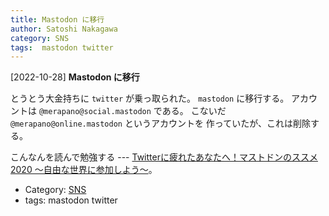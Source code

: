 ```yaml
---
title: Mastodon に移行
author: Satoshi Nakagawa
category: SNS
tags:  mastodon twitter
---
```


[2022-10-28] **Mastodon に移行** 

 とうとう大金持ちに `twitter` が乗っ取られた。
`mastodon` に移行する。
アカウントは `@merapano@social.mastodon` である。
こないだ `@merapano@online.mastodon` というアカウントを
作っていたが、これは削除する。

 こんなんを読んで勉強する ---
[Twitterに疲れたあなたへ！マストドンのススメ2020 ～自由な世界に参加しよう～](https://blog.yukiya.me/2020/05/15/joinmastodon2020/)。

- Category: [SNS](https://merapano.github.io/categories.html#SNS)
- tags:  mastodon twitter
